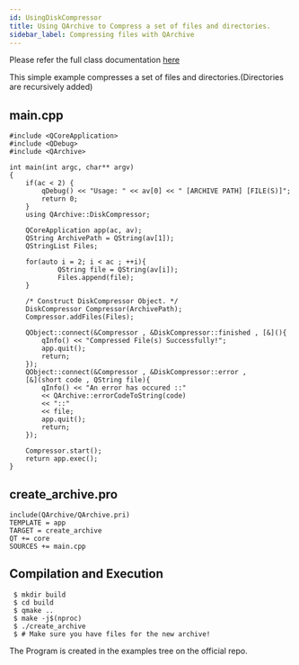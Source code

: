 ```yaml
---
id: UsingDiskCompressor
title: Using QArchive to Compress a set of files and directories.
sidebar_label: Compressing files with QArchive
---
```


Please refer the full class documentation [here](QArchiveDiskCompressor.md)

This simple example compresses a set of files and directories.(Directories are recursively added)

## main.cpp

```
#include <QCoreApplication>
#include <QDebug>
#include <QArchive>

int main(int argc, char** argv)
{
    if(ac < 2) {
        qDebug() << "Usage: " << av[0] << " [ARCHIVE PATH] [FILE(S)]";
        return 0;
    }
    using QArchive::DiskCompressor;    
    
    QCoreApplication app(ac, av);
    QString ArchivePath = QString(av[1]);
    QStringList Files;
    
    for(auto i = 2; i < ac ; ++i){
            QString file = QString(av[i]);
            Files.append(file);
    }

    /* Construct DiskCompressor Object. */
    DiskCompressor Compressor(ArchivePath);
    Compressor.addFiles(Files);
    
    QObject::connect(&Compressor , &DiskCompressor::finished , [&](){
        qInfo() << "Compressed File(s) Successfully!";
        app.quit();
        return;
    });
    QObject::connect(&Compressor , &DiskCompressor::error ,
    [&](short code , QString file){
        qInfo() << "An error has occured ::" 
		<< QArchive::errorCodeToString(code) 
		<< "::" 
		<< file;
        app.quit();
        return;
    });

    Compressor.start();
    return app.exec();
}
```

## create_archive.pro

```
include(QArchive/QArchive.pri)
TEMPLATE = app
TARGET = create_archive
QT += core
SOURCES += main.cpp
```

## Compilation and Execution

```
 $ mkdir build
 $ cd build
 $ qmake ..
 $ make -j$(nproc)
 $ ./create_archive
 $ # Make sure you have files for the new archive!
```

The Program is created in the examples tree on the official repo.

